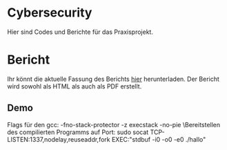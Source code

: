 # Cybersecurity 
Hier sind Codes und Berichte für das Praxisprojekt.

# Bericht 
Ihr könnt die aktuelle Fassung des Berichts [hier](https://nightly.link/JohnMeyerhoff/CyberSecurity/workflows/SE/master/BufferOverflow.zip?h=0bf3f9dee2a48daabe0682f68db2557200bb8d83) herunterladen. Der Bericht wird sowohl als HTML als auch als PDF erstellt.

## Demo
Flags für den gcc: -fno-stack-protector -z execstack -no-pie
\Bereitstellen des compilierten Programms auf Port: sudo socat TCP-LISTEN:1337,nodelay,reuseaddr,fork EXEC:"stdbuf -i0 -o0 -e0 ./hallo"
